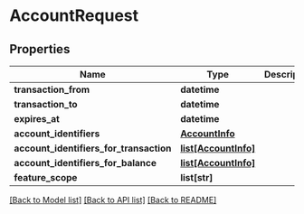 # AccountRequest

## Properties
Name | Type | Description | Notes
------------ | ------------- | ------------- | -------------
**transaction_from** | **datetime** |  | [optional] 
**transaction_to** | **datetime** |  | [optional] 
**expires_at** | **datetime** |  | [optional] 
**account_identifiers** | [**AccountInfo**](AccountInfo.md) |  | [optional] 
**account_identifiers_for_transaction** | [**list[AccountInfo]**](AccountInfo.md) |  | [optional] 
**account_identifiers_for_balance** | [**list[AccountInfo]**](AccountInfo.md) |  | [optional] 
**feature_scope** | **list[str]** |  | [optional] 

[[Back to Model list]](../README.md#documentation-for-models) [[Back to API list]](../README.md#documentation-for-api-endpoints) [[Back to README]](../README.md)


